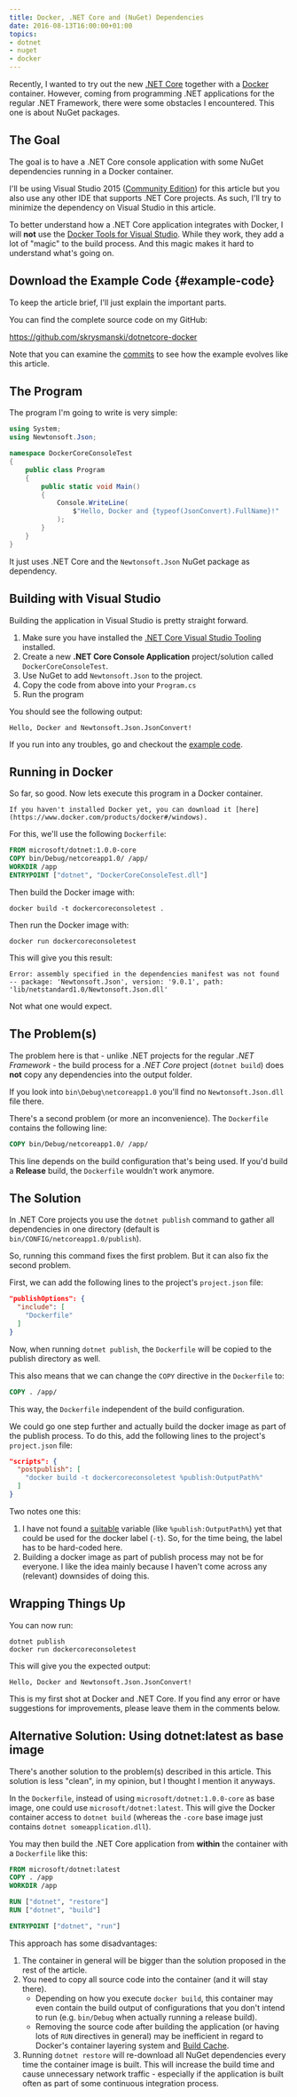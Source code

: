 ```yaml
---
title: Docker, .NET Core and (NuGet) Dependencies
date: 2016-08-13T16:00:00+01:00
topics:
- dotnet
- nuget
- docker
---
```


Recently, I wanted to try out the new [.NET Core](https:*www.microsoft.com/net/core) together with a [Docker](https:*www.docker.com/) container. However, coming from programming .NET applications for the regular .NET Framework, there were some obstacles I encountered. This one is about NuGet packages.

<!--more-->

## The Goal

The goal is to have a .NET Core console application with some NuGet dependencies running in a Docker container.

I'll be using Visual Studio 2015 ([Community Edition](https://www.visualstudio.com/)) for this article but you also use any other IDE that supports .NET Core projects. As such, I'll try to minimize the dependency on Visual Studio in this article.

To better understand how a .NET Core application integrates with Docker, I will **not** use the [Docker Tools for Visual Studio](https://aka.ms/DockerToolsForVS). While they work, they add a lot of "magic" to the build process. And this magic makes it hard to understand what's going on.

## Download the Example Code {#example-code}

To keep the article brief, I'll just explain the important parts.

You can find the complete source code on my GitHub:

<https://github.com/skrysmanski/dotnetcore-docker>

Note that you can examine the [commits](https://github.com/skrysmanski/dotnetcore-docker/commits/master) to see how the example evolves like this article.

## The Program

The program I'm going to write is very simple:

```c#
using System;
using Newtonsoft.Json;

namespace DockerCoreConsoleTest
{
    public class Program
    {
        public static void Main()
        {
            Console.WriteLine(
                $"Hello, Docker and {typeof(JsonConvert).FullName}!"
            );
        }
    }
}
```

It just uses .NET Core and the `Newtonsoft.Json` NuGet package as dependency.

## Building with Visual Studio

Building the application in Visual Studio is pretty straight forward.

1. Make sure you have installed the [.NET Core Visual Studio Tooling](https://www.microsoft.com/net/core#windows) installed.
1. Create a new **.NET Core Console Application** project/solution called `DockerCoreConsoleTest`.
1. Use NuGet to add `Newtonsoft.Json` to the project.
1. Copy the code from above into your `Program.cs`
1. Run the program

You should see the following output:

```
Hello, Docker and Newtonsoft.Json.JsonConvert!
```

If you run into any troubles, go and checkout the [example code](#example-code).

## Running in Docker

So far, so good. Now lets execute this program in a Docker container.

```tip
If you haven't installed Docker yet, you can download it [here](https://www.docker.com/products/docker#/windows).
```

For this, we'll use the following `Dockerfile`:

```Dockerfile
FROM microsoft/dotnet:1.0.0-core
COPY bin/Debug/netcoreapp1.0/ /app/
WORKDIR /app
ENTRYPOINT ["dotnet", "DockerCoreConsoleTest.dll"]
```

Then build the Docker image with:

```shell
docker build -t dockercoreconsoletest .
```

Then run the Docker image with:

```shell
docker run dockercoreconsoletest
```

This will give you this result:

```
Error: assembly specified in the dependencies manifest was not found
-- package: 'Newtonsoft.Json', version: '9.0.1', path: 'lib/netstandard1.0/Newtonsoft.Json.dll'
```

Not what one would expect.

## The Problem(s)

The problem here is that - unlike .NET projects for the regular *.NET Framework* - the build process for a *.NET Core* project (`dotnet build`) does **not** copy any dependencies into the output folder.

If you look into `bin\Debug\netcoreapp1.0` you'll find no `Newtonsoft.Json.dll` file there.

There's a second problem (or more an inconvenience). The `Dockerfile` contains the following line:

```Dockerfile
COPY bin/Debug/netcoreapp1.0/ /app/
```

This line depends on the build configuration that's being used. If you'd build a **Release** build, the `Dockerfile` wouldn't work anymore.

## The Solution

In .NET Core projects you use the `dotnet publish` command to gather all dependencies in one directory (default is `bin/CONFIG/netcoreapp1.0/publish`).

So, running this command fixes the first problem. But it can also fix the second problem.

First, we can add the following lines to the project's `project.json` file:

```json
"publishOptions": {
  "include": [
    "Dockerfile"
  ]
}
```

Now, when running `dotnet publish`, the `Dockerfile` will be copied to the publish directory as well.

This also means that we can change the `COPY` directive in the `Dockerfile` to:

```Dockerfile
COPY . /app/
```

This way, the `Dockerfile` independent of the build configuration.

We could go one step further and actually build the docker image as part of the publish process. To do this, add the following lines to the project's `project.json` file:

```json
"scripts": {
  "postpublish": [
    "docker build -t dockercoreconsoletest %publish:OutputPath%"
  ]
}
```

Two notes one this:

1. I have not found a [suitable](http://stackoverflow.com/a/36730997/614177) variable (like `%publish:OutputPath%`) yet that could be used for the docker label (`-t`). So, for the time being, the label has to be hard-coded here.
1. Building a docker image as part of publish process may not be for everyone. I like the idea mainly because I haven't come across any (relevant) downsides of doing this.

## Wrapping Things Up

You can now run:

```shell
dotnet publish
docker run dockercoreconsoletest
```

This will give you the expected output:

```
Hello, Docker and Newtonsoft.Json.JsonConvert!
```

This is my first shot at Docker and .NET Core. If you find any error or have suggestions for improvements, please leave them in the comments below.

## Alternative Solution: Using dotnet:latest as base image

There's another solution to the problem(s) described in this article. This solution is less "clean", in my opinion, but I thought I mention it anyways.

In the `Dockerfile`, instead of using `microsoft/dotnet:1.0.0-core` as base image, one could use `microsoft/dotnet:latest`. This will give the Docker container access to `dotnet build` (whereas the `-core` base image just contains `dotnet someapplication.dll`).

You may then build the .NET Core application from **within** the container with a `Dockerfile` like this:

```Dockerfile
FROM microsoft/dotnet:latest
COPY . /app
WORKDIR /app

RUN ["dotnet", "restore"]
RUN ["dotnet", "build"]

ENTRYPOINT ["dotnet", "run"]
```

This approach has some disadvantages:

1. The container in general will be bigger than the solution proposed in the rest of the article.
1. You need to copy all source code into the container (and it will stay there).
   * Depending on how you execute `docker build`, this container may even contain the build output of configurations that you don't intend to run (e.g. `bin/Debug` when actually running a release build).
   * Removing the source code after building the application (or having lots of `RUN` directives in general) may be inefficient in regard to Docker's container layering system and [Build Cache](https://docs.docker.com/engine/userguide/eng-image/dockerfile_best-practices/#build-cache).
1. Running `dotnet restore` will re-download all NuGet dependencies every time the container image is built. This will increase the build time and cause unnecessary network traffic - especially if the application is built often as part of some continuous integration process.
